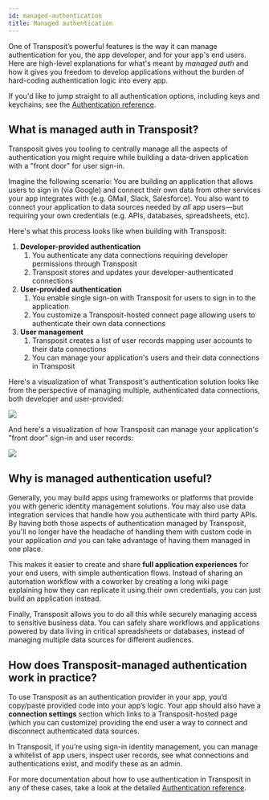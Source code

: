 ```yaml
---
id: managed-authentication
title: Managed authentication
---
```


One of Transposit’s powerful features is the way it can manage authentication for you, the app developer, and for your app's end users. Here are high-level explanations for what's meant by _managed auth_ and how it gives you freedom to develop applications without the burden of hard-coding authentication logic into every app.

If you'd like to jump straight to all authentication options, including keys and keychains, see the [Authentication reference](../references/authentication.md).

## What is managed auth in Transposit?

Transposit gives you tooling to centrally manage all the aspects of authentication you might require while building a data-driven application with a "front door" for user sign-in.

Imagine the following scenario: You are building an application that allows users to sign in (via Google) and connect their own data from other services your app integrates with (e.g. GMail, Slack, Salesforce). You also want to connect your application to data sources needed by _all_ app users&mdash;but requiring your own credentials (e.g. APIs, databases, spreadsheets, etc).

Here's what this process looks like when building with Transposit:

1. **Developer-provided authentication**
   1. You authenticate any data connections requiring developer permissions through Transposit
   2. Transposit stores and updates your developer-authenticated connections
2. **User-provided authentication**
   1. You enable single sign-on with Transposit for users to sign in to the application
   2. You customize a Transposit-hosted connect page allowing users to authenticate their own data connections
3. **User management**
   1. Transposit creates a list of user records mapping user accounts to their data connections
   2. You can manage your application's users and their data connections in Transposit

Here's a visualization of what Transposit's authentication solution looks like from the perspective of managing multiple, authenticated data connections, both developer and user-provided:

![](/assets/managed-auth-1.png)

And here's a visualization of how Transposit can manage your application's "front door" sign-in and user records:

![](/assets/managed-auth-2.png)

## Why is managed authentication useful?

Generally, you may build apps using frameworks or platforms that provide you with generic identity management solutions. You may also use data integration services that handle how you authenticate with third party APIs. By having both those aspects of authentication managed by Transposit, you'll no longer have the headache of handling them with custom code in your application _and_ you can take advantage of having them managed in one place.

This makes it easier to create and share **full application experiences** for your end users, with simple authentication flows. Instead of sharing an automation workflow with a coworker by creating a long wiki page explaining how they can replicate it using their own credentials, you can just build an application instead.

Finally, Transposit allows you to do all this while securely managing access to sensitive business data. You can safely share workflows and applications powered by data living in critical spreadsheets or databases, instead of managing multiple data sources for different audiences.

## How does Transposit-managed authentication work in practice?

To use Transposit as an authentication provider in your app, you’d copy/paste provided code into your app’s logic. Your app should also have a **connection settings** section which links to a Transposit-hosted page (which you can customize) providing the end user a way to connect and disconnect authenticated data sources.

In Transposit, if you’re using sign-in identity management, you can manage a whitelist of app users, inspect user records, see what connections and authentications exist, and modify these as an admin.

For more documentation about how to use authentication in Transposit in any of these cases, take a look at the detailed [Authentication reference](../references/authentication.md).


